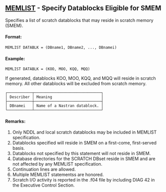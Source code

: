 ## [MEMLIST](https://nexus.hexagon.com/documentationcenter/bundle/MSC_Nastran_2022.4/page/Nastran_Combined_Book/qrg/fms/TOC.MEMLIST.xhtml) - Specify Datablocks Eligible for SMEM

Specifies a list of scratch datablocks that may reside in scratch memory (SMEM).

#### Format:

```nastran
MEMLIST DATABLK = (DBname1, DBname2, ..., DBnamei)
```

#### Example:

```nastran
MEMLIST DATABLK = (KOO, MOO, KQQ, MQQ)
```

If generated, datablocks KOO, MOO, KQQ, and MQQ will reside in scratch memory. All other datablocks will be excluded from scratch memory.

```text
┌───────────┬──────────────────────────────┐
│ Describer │ Meaning                      │
├───────────┼──────────────────────────────┤
│ DBnamei   │ Name of a Nastran datablock. │
└───────────┴──────────────────────────────┘
```

#### Remarks:

1. Only NDDL and local scratch datablocks may be included in MEMLIST specification.
2. Datablocks specified will reside in SMEM on a first-come, first-served basis.
3. Datablocks not specified by this statement will not reside in SMEM.
4. Database directories for the SCRATCH DBset reside in SMEM and are not affected by any MEMLIST specification.
5. Continuation lines are allowed.
6. Multiple MEMLIST statementss are honored.
7. Scratch I/O activity is reported in the .f04 file by including DIAG 42 in the Executive Control Section.
